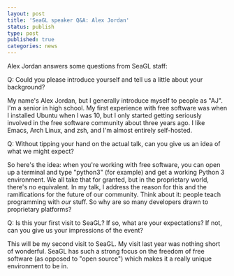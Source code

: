 ```yaml
---
layout: post
title: 'SeaGL speaker Q&A: Alex Jordan'
status: publish
type: post
published: true
categories: news
---
```


Alex Jordan answers some questions from SeaGL staff:

Q: Could you please introduce yourself and tell us a little about your
background?

My name's Alex Jordan, but I generally introduce myself to people as
"AJ". I'm a senior in high school. My first experience with free
software was when I installed Ubuntu when I was 10, but I only started
getting seriously involved in the free software community about three
years ago. I like Emacs, Arch Linux, and zsh, and I'm almost entirely
self-hosted.

Q: Without tipping your hand on the actual talk, can you give us an
idea of what we might expect?

So here's the idea: when you're working with free software, you can open
up a terminal and type "python3" (for example) and get a working Python
3 environment. We all take that for granted, but in the proprietary
world, there's no equivalent. In my talk, I address the reason for this
and the ramifications for the future of our community. Think about it:
people teach programming with _our_ stuff. So why are so many developers
drawn to proprietary platforms?

Q: Is this your first visit to SeaGL? If so, what are your expectations? If
not, can you give us your impressions of the event?

This will be my second visit to SeaGL. My visit last year was nothing
short of wonderful. SeaGL has such a strong focus on the freedom of free
software (as opposed to "open source") which makes it a really unique
environment to be in.

